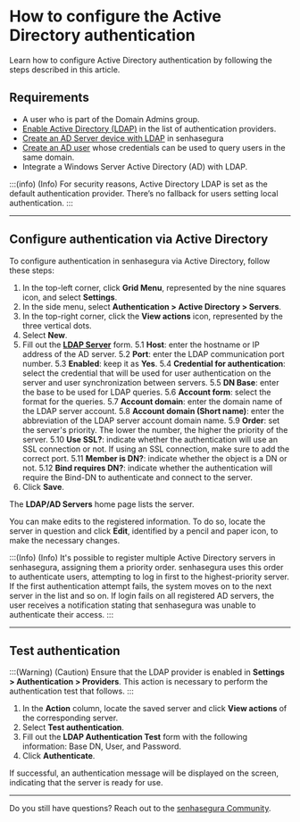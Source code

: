 # How to configure the Active Directory authentication

Learn how to configure Active Directory authentication by following the steps described in this article.

## Requirements

* A user who is part of the Domain Admins group.
*  [Enable Active Directory (LDAP)](/v3-33/docs/user-management-enable-authentication-providers) in the list of authentication providers.
* [Create an AD Server device with LDAP](/v3-33/docs/pam-devices-management) in senhasegura
* [Create an AD user](/v3-33/docs/pam-credentials) whose credentials can be used to query users in the same domain.
* Integrate a Windows Server Active Directory (AD) with LDAP.

:::(info) (Info)
For security reasons, Active Directory LDAP is set as the default authentication provider. There’s no fallback for users setting local authentication.
:::

---
## Configure authentication via Active Directory
To configure authentication in senhasegura via Active Directory, follow these steps:

1. In the top-left corner, click **Grid Menu**, represented by the nine squares icon, and select **Settings**.
2. In the side menu, select **Authentication > Active Directory > Servers**.
3. In the top-right corner, click the **View actions** icon, represented by the three vertical dots.
4. Select **New**.
5. Fill out the **[LDAP Server](/v3-33/docs/authentication-ad-server-ldap)** form. 
     5.1 **Host**: enter the hostname or IP address of the AD server.
     5.2 **Port**: enter the LDAP communication port number.
     5.3 **Enabled**: keep it as **Yes**.
     5.4 **Credential for authentication**: select the credential that will be used for user authentication on the server and user synchronization between servers. 
    5.5 **DN Base**: enter the base to be used for LDAP queries.
     5.6 **Account form**: select the format for the queries.
     5.7 **Account domain**: enter the domain name of the LDAP server account.
     5.8 **Account domain (Short name)**: enter the abbreviation of the LDAP server account domain name.
     5.9 **Order**: set the server's priority. The lower the number, the higher the priority of the server.
     5.10 **Use SSL?**: indicate whether the authentication will use an SSL connection or not. If using an SSL connection, make sure to add the correct port.
     5.11 **Member is DN?**: indicate whether the object is a DN or not.
     5.12 **Bind requires DN?**: indicate whether the authentication will require the Bind-DN to authenticate and connect to the server.
6. Click **Save**.

The **LDAP/AD Servers** home page lists the server.

You can make edits to the registered information. To do so, locate the server in question and click **Edit**, identified by a pencil and paper icon, to make the necessary changes.

:::(Info) (Info)
It's possible to register multiple Active Directory servers in senhasegura, assigning them a priority order. senhasegura uses this order to authenticate users, attempting to log in first to the highest-priority server. If the first authentication attempt fails, the system moves on to the next server in the list and so on. If login fails on all registered AD servers, the user receives a notification stating that senhasegura was unable to authenticate their access.
:::
***
## Test authentication
:::(Warning) (Caution)
Ensure that the LDAP provider is enabled in **Settings > Authentication > Providers**. This action is necessary to perform the authentication test that follows.
:::
1. In the **Action** column, locate the saved server and click **View actions** of the corresponding server.
2. Select **Test authentication**.
3. Fill out the **LDAP Authentication Test** form with the following information: Base DN, User, and Password.
4. Click **Authenticate**.

If successful, an authentication message will be displayed on the screen, indicating that the server is ready for use.
***
Do you still have questions? Reach out to the [senhasegura Community](https://community.senhasegura.io/).
